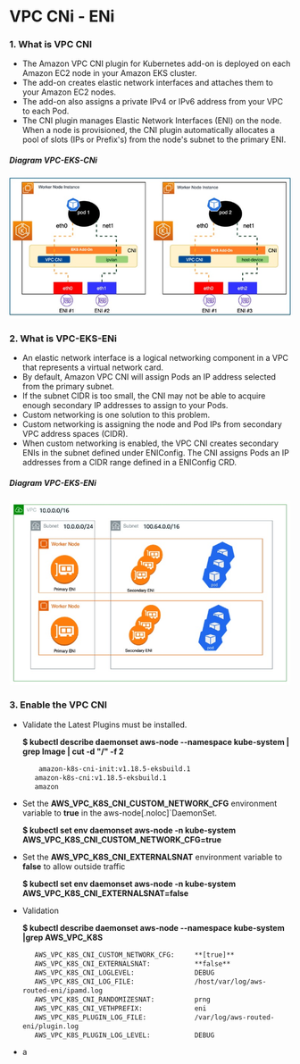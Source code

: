 # VPC CNi - ENi
### 1. What is VPC CNI
 - The Amazon VPC CNI plugin for Kubernetes add-on is deployed on each Amazon EC2 node in your Amazon EKS cluster.
 - The add-on creates elastic network interfaces and attaches them to your Amazon EC2 nodes.
 - The add-on also assigns a private IPv4 or IPv6 address from your VPC to each Pod.
 - The CNI plugin manages Elastic Network Interfaces (ENI) on the node. When a node is provisioned, the CNI plugin automatically allocates a pool of slots (IPs or Prefix's) from the node's subnet to the primary ENI.

##### Diagram VPC-EKS-CNi

<img src="https://github.com/mevasaroj/CLOUD/blob/main/AWS/Private-EKS/Diagram-Images/VPC-CNI.jpg" width="600" />


### 2. What is VPC-EKS-ENi
 - An elastic network interface is a logical networking component in a VPC that represents a virtual network card.
 - By default, Amazon VPC CNI will assign Pods an IP address selected from the primary subnet.
 - If the subnet CIDR is too small, the CNI may not be able to acquire enough secondary IP addresses to assign to your Pods.
 - Custom networking is one solution to this problem.
 - Custom networking is assigning the node and Pod IPs from secondary VPC address spaces (CIDR).
 - When custom networking is enabled, the VPC CNI creates secondary ENIs in the subnet defined under ENIConfig. The CNI assigns Pods an IP addresses from a CIDR range defined in a ENIConfig CRD.

##### Diagram VPC-EKS-ENi

<img src="https://github.com/mevasaroj/CLOUD/blob/main/AWS/Private-EKS/Diagram-Images/VPC-EKS-ENI.jpg" width="600" />


### 3. Enable the VPC CNI
 - Validate the Latest Plugins must be installed.
 
   **$ kubectl describe daemonset aws-node --namespace kube-system | grep Image | cut -d "/" -f 2**
   ```hcl
       amazon-k8s-cni-init:v1.18.5-eksbuild.1
      amazon-k8s-cni:v1.18.5-eksbuild.1
      amazon
   ```

   
 - Set the **AWS_VPC_K8S_CNI_CUSTOM_NETWORK_CFG** environment variable to **true** in the aws-node[.noloc]`DaemonSet.
 
   **$ kubectl set env daemonset aws-node -n kube-system AWS_VPC_K8S_CNI_CUSTOM_NETWORK_CFG=true**


   
 - Set the **AWS_VPC_K8S_CNI_EXTERNALSNAT** environment variable to **false** to allow outside traffic

   **$ kubectl set env daemonset aws-node -n kube-system AWS_VPC_K8S_CNI_EXTERNALSNAT=false**


   
 - Validation

   **$ kubectl describe daemonset aws-node --namespace kube-system |grep AWS_VPC_K8S**
   ```hcl
      AWS_VPC_K8S_CNI_CUSTOM_NETWORK_CFG:     **[true]**
      AWS_VPC_K8S_CNI_EXTERNALSNAT:           **false**
      AWS_VPC_K8S_CNI_LOGLEVEL:               DEBUG
      AWS_VPC_K8S_CNI_LOG_FILE:               /host/var/log/aws-routed-eni/ipamd.log
      AWS_VPC_K8S_CNI_RANDOMIZESNAT:          prng
      AWS_VPC_K8S_CNI_VETHPREFIX:             eni
      AWS_VPC_K8S_PLUGIN_LOG_FILE:            /var/log/aws-routed-eni/plugin.log
      AWS_VPC_K8S_PLUGIN_LOG_LEVEL:           DEBUG
   ```
 - a

